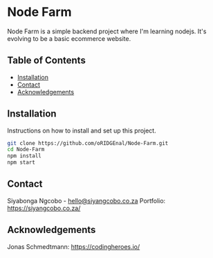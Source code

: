 # Node Farm

Node Farm is a simple backend project where I'm learning nodejs. It's evolving to be a basic ecommerce website.

## Table of Contents

- [Installation](#installation)
- [Contact](#contact)
- [Acknowledgements](#acknowledgements)

## Installation

Instructions on how to install and set up this project.

```bash
git clone https://github.com/oRIDGEnal/Node-Farm.git
cd Node-Farm
npm install
npm start
```

## Contact

Siyabonga Ngcobo - hello@siyangcobo.co.za
Portfolio: https://siyangcobo.co.za/

## Acknowledgements

Jonas Schmedtmann: https://codingheroes.io/
